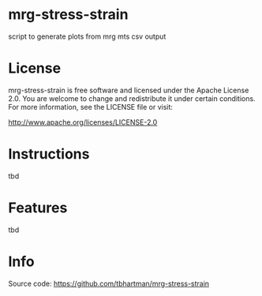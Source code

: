 mrg-stress-strain
=================

script to generate plots from mrg mts csv output


License
=======

mrg-stress-strain is free software and licensed under the Apache License 2.0.
You are welcome to change and redistribute it under certain conditions.  For
more information, see the LICENSE file or visit:

http://www.apache.org/licenses/LICENSE-2.0


Instructions
============

tbd


Features
========

tbd


Info
====

Source code:
https://github.com/tbhartman/mrg-stress-strain
